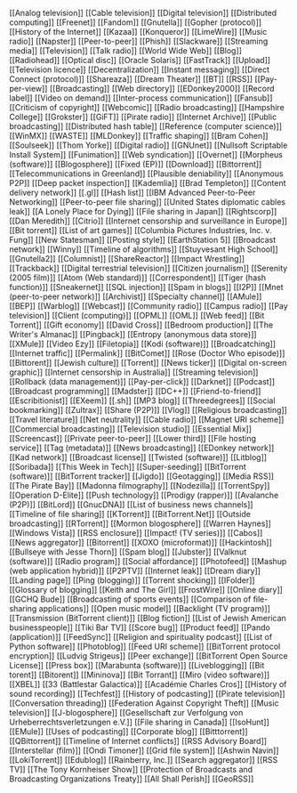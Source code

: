 [[Analog television]]
[[Cable television]]
[[Digital television]]
[[Distributed computing]]
[[Freenet]]
[[Fandom]]
[[Gnutella]]
[[Gopher (protocol)]]
[[History of the Internet]]
[[Kazaa]]
[[Konqueror]]
[[LimeWire]]
[[Music radio]]
[[Napster]]
[[Peer-to-peer]]
[[Phish]]
[[Slackware]]
[[Streaming media]]
[[Television]]
[[Talk radio]]
[[World Wide Web]]
[[Blog]]
[[Radiohead]]
[[Optical disc]]
[[Oracle Solaris]]
[[FastTrack]]
[[Upload]]
[[Television licence]]
[[Decentralization]]
[[Instant messaging]]
[[Direct Connect (protocol)]]
[[Shareaza]]
[[Dream Theater]]
[[BT]]
[[RSS]]
[[Pay-per-view]]
[[Broadcasting]]
[[Web directory]]
[[EDonkey2000]]
[[Record label]]
[[Video on demand]]
[[Inter-process communication]]
[[Fansub]]
[[Criticism of copyright]]
[[Webcomic]]
[[Radio broadcasting]]
[[Hampshire College]]
[[Grokster]]
[[GiFT]]
[[Pirate radio]]
[[Internet Archive]]
[[Public broadcasting]]
[[Distributed hash table]]
[[Reference (computer science)]]
[[WinMX]]
[[WASTE]]
[[MLDonkey]]
[[Traffic shaping]]
[[Bram Cohen]]
[[Soulseek]]
[[Thom Yorke]]
[[Digital radio]]
[[GNUnet]]
[[Nullsoft Scriptable Install System]]
[[Funimation]]
[[Web syndication]]
[[Overnet]]
[[Morpheus (software)]]
[[Blogosphere]]
[[Fixed (EP)]]
[[Download]]
[[Bittorrent]]
[[Telecommunications in Greenland]]
[[Plausible deniability]]
[[Anonymous P2P]]
[[Deep packet inspection]]
[[Kademlia]]
[[Brad Templeton]]
[[Content delivery network]]
[[.gl]]
[[Hash list]]
[[IBM Advanced Peer-to-Peer Networking]]
[[Peer-to-peer file sharing]]
[[United States diplomatic cables leak]]
[[A Lonely Place for Dying]]
[[File sharing in Japan]]
[[Rightscorp]]
[[Dan Meredith]]
[[Citrio]]
[[Internet censorship and surveillance in Europe]]
[[Bit torrent]]
[[List of art games]]
[[Columbia Pictures Industries, Inc. v. Fung]]
[[New Statesman]]
[[Posting style]]
[[EarthStation 5]]
[[Broadcast network]]
[[Winny]]
[[Timeline of algorithms]]
[[Stuyvesant High School]]
[[Gnutella2]]
[[Columnist]]
[[ShareReactor]]
[[Impact Wrestling]]
[[Trackback]]
[[Digital terrestrial television]]
[[Citizen journalism]]
[[Serenity (2005 film)]]
[[Atom (Web standard)]]
[[Correspondent]]
[[Tiger (hash function)]]
[[Sneakernet]]
[[SQL injection]]
[[Spam in blogs]]
[[I2P]]
[[Mnet (peer-to-peer network)]]
[[Archivist]]
[[Specialty channel]]
[[AMule]]
[[BEP]]
[[Warblog]]
[[Webcast]]
[[Community radio]]
[[Campus radio]]
[[Pay television]]
[[Client (computing)]]
[[OPML]]
[[OML]]
[[Web feed]]
[[Bit Torrent]]
[[Gift economy]]
[[David Cross]]
[[Bedroom production]]
[[The Writer's Almanac]]
[[Pingback]]
[[Entropy (anonymous data store)]]
[[XMule]]
[[Video Ezy]]
[[Filetopia]]
[[Kodi (software)]]
[[Broadcatching]]
[[Internet traffic]]
[[Permalink]]
[[BitComet]]
[[Rose (Doctor Who episode)]]
[[Bittorent]]
[[Jewish culture]]
[[Torrent]]
[[News ticker]]
[[Digital on-screen graphic]]
[[Internet censorship in Australia]]
[[Streaming television]]
[[Rollback (data management)]]
[[Pay-per-click]]
[[Darknet]]
[[Podcast]]
[[Broadcast programming]]
[[Madster]]
[[DC++]]
[[Friend-to-friend]]
[[Escribitionist]]
[[EXeem]]
[[.sh]]
[[MP3 blog]]
[[Threedegrees]]
[[Social bookmarking]]
[[Zultrax]]
[[Share (P2P)]]
[[Vlog]]
[[Religious broadcasting]]
[[Travel literature]]
[[Net neutrality]]
[[Cable radio]]
[[Magnet URI scheme]]
[[Commercial broadcasting]]
[[Television studio]]
[[Essential Mix]]
[[Screencast]]
[[Private peer-to-peer]]
[[Lower third]]
[[File hosting service]]
[[Tag (metadata)]]
[[News broadcasting]]
[[EDonkey network]]
[[Kad network]]
[[Broadcast license]]
[[Twisted (software)]]
[[Litblog]]
[[Soribada]]
[[This Week in Tech]]
[[Super-seeding]]
[[BitTorrent (software)]]
[[BitTorrent tracker]]
[[Jigdo]]
[[Geotagging]]
[[Media RSS]]
[[The Pirate Bay]]
[[Madonna filmography]]
[[Nodezilla]]
[[TorrentSpy]]
[[Operation D-Elite]]
[[Push technology]]
[[Prodigy (rapper)]]
[[Avalanche (P2P)]]
[[BitLord]]
[[GnucDNA]]
[[List of business news channels]]
[[Timeline of file sharing]]
[[KTorrent]]
[[BitTorrent.Net]]
[[Outside broadcasting]]
[[RTorrent]]
[[Mormon blogosphere]]
[[Warren Haynes]]
[[Windows Vista]]
[[RSS enclosure]]
[[Impact! (TV series)]]
[[Cabos]]
[[News aggregator]]
[[Bitorrent]]
[[XOXO (microformat)]]
[[Hackintosh]]
[[Bullseye with Jesse Thorn]]
[[Spam blog]]
[[Jubster]]
[[Valknut (software)]]
[[Radio program]]
[[Social affordance]]
[[Photofeed]]
[[Mashup (web application hybrid)]]
[[P2PTV]]
[[Internet leak]]
[[Dream diary]]
[[Landing page]]
[[Ping (blogging)]]
[[Torrent shocking]]
[[IFolder]]
[[Glossary of blogging]]
[[Keith and The Girl]]
[[FrostWire]]
[[Online diary]]
[[GCHQ Bude]]
[[Broadcasting of sports events]]
[[Comparison of file-sharing applications]]
[[Open music model]]
[[Backlight (TV program)]]
[[Transmission (BitTorrent client)]]
[[Blog fiction]]
[[List of Jewish American businesspeople]]
[[Tiki Bar TV]]
[[Score bug]]
[[Product feed]]
[[Pando (application)]]
[[FeedSync]]
[[Religion and spirituality podcast]]
[[List of Python software]]
[[Photoblog]]
[[Feed URI scheme]]
[[BitTorrent protocol encryption]]
[[Ludvig Strigeus]]
[[Peer exchange]]
[[BitTorrent Open Source License]]
[[Press box]]
[[Marabunta (software)]]
[[Liveblogging]]
[[Bit torent]]
[[Bitorent]]
[[Mininova]]
[[Bit Torrant]]
[[Miro (video software)]]
[[XBEL]]
[[33 (Battlestar Galactica)]]
[[Académie Charles Cros]]
[[History of sound recording]]
[[Techfest]]
[[History of podcasting]]
[[Pirate television]]
[[Conversation threading]]
[[Federation Against Copyright Theft]]
[[Music television]]
[[J-blogosphere]]
[[Gesellschaft zur Verfolgung von Urheberrechtsverletzungen e.V.]]
[[File sharing in Canada]]
[[IsoHunt]]
[[EMule]]
[[Uses of podcasting]]
[[Corporate blog]]
[[Bitttorrent]]
[[QBittorrent]]
[[Timeline of Internet conflicts]]
[[RSS Advisory Board]]
[[Interstellar (film)]]
[[Ondi Timoner]]
[[Grid file system]]
[[Ashwin Navin]]
[[LokiTorrent]]
[[Edublog]]
[[Rainberry, Inc.]]
[[Search aggregator]]
[[RSS TV]]
[[The Tony Kornheiser Show]]
[[Protection of Broadcasts and Broadcasting Organizations Treaty]]
[[All Shall Perish]]
[[GeoRSS]]
